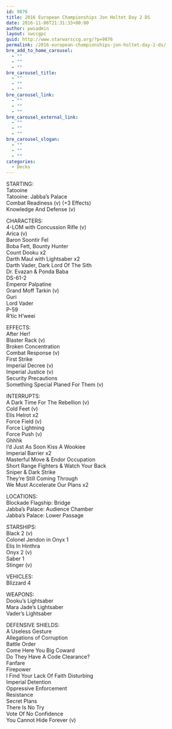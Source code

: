 ```yaml
---
id: 9876
title: 2016 European Championships Jon Holtet Day 2 DS
date: 2016-11-06T21:31:33+00:00
author: pwsadmin
layout: swccgpc
guid: http://www.starwarsccg.org/?p=9876
permalink: /2016-european-championships-jon-holtet-day-2-ds/
bre_add_to_home_carousel:
  - ""
  - ""
  - ""
bre_carousel_title:
  - ""
  - ""
  - ""
bre_carousel_link:
  - ""
  - ""
  - ""
bre_carousel_external_link:
  - ""
  - ""
  - ""
bre_carousel_slogan:
  - ""
  - ""
  - ""
categories:
  - Decks
---
```

STARTING:  
Tatooine  
Tatooine: Jabba&#8217;s Palace  
Combat Readiness (v) (+3 Effects)  
Knowledge And Defense (v)

CHARACTERS:  
4-LOM with Concussion Rifle (v)  
Arica (v)  
Baron Soontir Fel  
Boba Fett, Bounty Hunter  
Count Dooku x2  
Darth Maul with Lightsaber x2  
Darth Vader, Dark Lord Of The Sith  
Dr. Evazan & Ponda Baba  
DS-61-2  
Emperor Palpatine  
Grand Moff Tarkin (v)  
Guri  
Lord Vader  
P-59  
R&#8217;tic H&#8217;weei

EFFECTS:  
After Her!  
Blaster Rack (v)  
Broken Concentration  
Combat Response (v)  
First Strike  
Imperial Decree (v)  
Imperial Justice (v)  
Security Precautions  
Something Special Planed For Them (v)

INTERRUPTS:  
A Dark Time For The Rebellion (v)  
Cold Feet (v)  
Elis Helrot x2  
Force Field (v)  
Force Lightning  
Force Push (v)  
Ghhhk  
I&#8217;d Just As Soon Kiss A Wookiee  
Imperial Barrier x2  
Masterful Move & Endor Occupation  
Short Range Fighters & Watch Your Back  
Sniper & Dark Strike  
They&#8217;re Still Coming Through  
We Must Accelerate Our Plans x2

LOCATIONS:  
Blockade Flagship: Bridge  
Jabba&#8217;s Palace: Audience Chamber  
Jabba&#8217;s Palace: Lower Passage

STARSHIPS:  
Black 2 (v)  
Colonel Jendon in Onyx 1  
Elis In Hinthra  
Onyx 2 (v)  
Saber 1  
Stinger (v)

VEHICLES:  
Blizzard 4

WEAPONS:  
Dooku&#8217;s Lightsaber  
Mara Jade&#8217;s Lightsaber  
Vader&#8217;s Lightsaber

DEFENSIVE SHIELDS:  
A Useless Gesture  
Allegations of Corruption  
Battle Order  
Come Here You Big Coward  
Do They Have A Code Clearance?  
Fanfare  
Firepower  
I Find Your Lack Of Faith Disturbing  
Imperial Detention  
Oppressive Enforcement  
Resistance  
Secret Plans  
There Is No Try  
Vote Of No Confidence  
You Cannot Hide Forever (v)